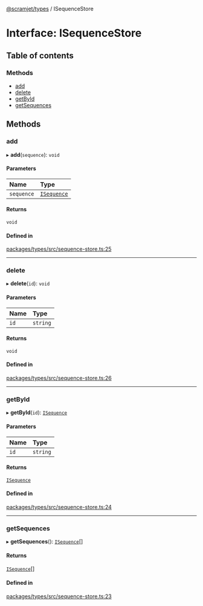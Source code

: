 [@scramjet/types](../README.md) / ISequenceStore

# Interface: ISequenceStore

## Table of contents

### Methods

- [add](isequencestore.md#add)
- [delete](isequencestore.md#delete)
- [getById](isequencestore.md#getbyid)
- [getSequences](isequencestore.md#getsequences)

## Methods

### add

▸ **add**(`sequence`): `void`

#### Parameters

| Name | Type |
| :------ | :------ |
| `sequence` | [`ISequence`](isequence.md) |

#### Returns

`void`

#### Defined in

[packages/types/src/sequence-store.ts:25](https://github.com/scramjet-cloud-platform/scramjet-csi-dev/blob/HEAD/packages/types/src/sequence-store.ts#L25)

___

### delete

▸ **delete**(`id`): `void`

#### Parameters

| Name | Type |
| :------ | :------ |
| `id` | `string` |

#### Returns

`void`

#### Defined in

[packages/types/src/sequence-store.ts:26](https://github.com/scramjet-cloud-platform/scramjet-csi-dev/blob/HEAD/packages/types/src/sequence-store.ts#L26)

___

### getById

▸ **getById**(`id`): [`ISequence`](isequence.md)

#### Parameters

| Name | Type |
| :------ | :------ |
| `id` | `string` |

#### Returns

[`ISequence`](isequence.md)

#### Defined in

[packages/types/src/sequence-store.ts:24](https://github.com/scramjet-cloud-platform/scramjet-csi-dev/blob/HEAD/packages/types/src/sequence-store.ts#L24)

___

### getSequences

▸ **getSequences**(): [`ISequence`](isequence.md)[]

#### Returns

[`ISequence`](isequence.md)[]

#### Defined in

[packages/types/src/sequence-store.ts:23](https://github.com/scramjet-cloud-platform/scramjet-csi-dev/blob/HEAD/packages/types/src/sequence-store.ts#L23)
